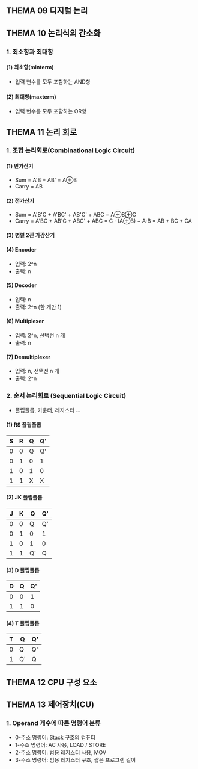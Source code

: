  ## **THEMA 09 디지털 논리**



## **THEMA 10 논리식의 간소화**

### 1. 최소항과 최대항
#### (1) 최소항(minterm)
- 입력 변수를 모두 포함하는 AND항

#### (2) 최대항(maxterm)
- 입력 변수를 모두 포함하는 OR항



## **THEMA 11 논리 회로**

### 1. 조합 논리회로(Combinational Logic Circuit)
#### (1) 반가산기
- Sum = A'B + AB' = A⊕B
- Carry = AB

#### (2) 전가산기
- Sum = A'B'C + A'BC' + AB'C' + ABC = A⊕B⊕C
- Carry = A'BC + AB'C + ABC' + ABC = C ⋅ (A⊕B) + A⋅B = AB + BC + CA

#### (3) 병렬 2진 가감산기

#### (4) Encoder
- 입력: 2^n
- 출력: n

#### (5) Decoder
- 입력: n
- 출력: 2^n (한 개만 1)

#### (6) Multiplexer
- 입력: 2^n, 선택선 n 개
- 출력: n

#### (7) Demultiplexer
- 입력: n, 선택선 n 개
- 출력: 2^n

### 2. 순서 논리회로 (Sequential Logic Circuit)
- 플립플롭, 카운터, 레지스터 ...

#### (1) RS 플립플롭
|S|R|Q|Q'|
|---|---|---|---|
|0|0|Q|Q'|
|0|1|0|1|
|1|0|1|0|
|1|1|X|X|

#### (2) JK 플립플롭
|J|K|Q|Q'|
|---|---|---|---|
|0|0|Q|Q'|
|0|1|0|1|
|1|0|1|0|
|1|1|Q'|Q|

#### (3) D 플립플롭
|D|Q|Q'|
|---|---|---|
|0|0|1|
|1|1|0|

#### (4) T 플립플롭
|T|Q|Q'|
|---|---|---|
|0|Q|Q'|
|1|Q'|Q|



## **THEMA 12 CPU 구성 요소**



## **THEMA 13 제어장치(CU)**

### 1. Operand 개수에 따른 명령어 분류
- 0-주소 명령어: Stack 구조의 컴퓨터
- 1-주소 명령어: AC 사용, LOAD / STORE
- 2-주소 명령어: 범용 레지스터 사용, MOV
- 3-주소 명령어: 범용 레지스터 구조, 짧은 프로그램 길이



